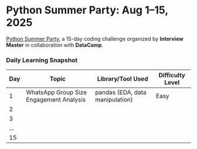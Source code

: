 # Python Summer Party: Aug 1–15, 2025

[Python Summer Party](https://www.interviewmaster.ai/python-party/home/), a 15-day coding challenge organized by **Interview Master** in collaboration with **DataCamp**.

### Daily Learning Snapshot

| Day | Topic | Library/Tool Used | Difficulty Level |
|------|---------------------------|--------------------|-----------|
| 1 | WhatsApp Group Size Engagement Analysis | pandas (EDA, data manipulation) | Easy |
| 2 |  |  |  |
| 3 |  |  |  |
| … |  |  |  |
| 15 |  |  |  |